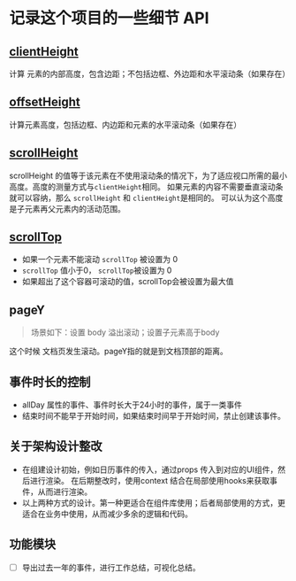 # 记录这个项目的一些细节 API
## [clientHeight](https://developer.mozilla.org/zh-CN/docs/Web/API/Element/clientHeight)
计算 元素的内部高度，包含边距；不包括边框、外边距和水平滚动条（如果存在）

## [offsetHeight](https://developer.mozilla.org/zh-CN/docs/Web/API/HTMLElement/offsetHeight)
计算元素高度，包括边框、内边距和元素的水平滚动条（如果存在）

## [scrollHeight](https://developer.mozilla.org/zh-CN/docs/Web/API/Element/scrollHeight)
scrollHeight 的值等于该元素在不使用滚动条的情况下，为了适应视口所需的最小高度。高度的测量方式与`clientHeight`相同。
如果元素的内容不需要垂直滚动条就可以容纳，那么 `scrollHeight` 和 `clientHeight`是相同的。
可以认为这个高度是子元素再父元素内的活动范围。

## [scrollTop](https://developer.mozilla.org/zh-CN/docs/Web/API/Element/scrollTop)
- 如果一个元素不能滚动 `scrollTop` 被设置为 0
- `scrollTop` 值小于0， `scrollTop`被设置为 0
- 如果超出了这个容器可滚动的值，scrollTop会被设置为最大值

## pageY
> 场景如下：设置 body 溢出滚动；设置子元素高于body    

这个时候 文档页发生滚动。pageY指的就是到文档顶部的距离。
## 事件时长的控制
- allDay 属性的事件、事件时长大于24小时的事件，属于一类事件
- 结束时间不能早于开始时间，如果结束时间早于开始时间，禁止创建该事件。
## 关于架构设计整改
- 在组建设计初始，例如日历事件的传入，通过props 传入到对应的UI组件，然后进行渲染。
  在后期整改时，使用context 结合在局部使用hooks来获取事件，从而进行渲染。
- 以上两种方式的设计。第一种更适合在组件库使用；后者局部使用的方式，更适合在业务中使用，从而减少多余的逻辑和代码。


## 功能模块
-[ ] 导出过去一年的事件，进行工作总结，可视化总结。

